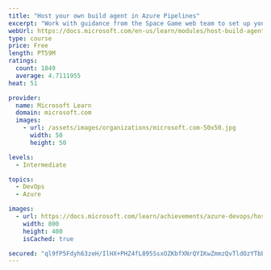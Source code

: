 ```yaml
---
title: "Host your own build agent in Azure Pipelines"
excerpt: "Work with guidance from the Space Game web team to set up your build agent running on-premises or on an Azure virtual machine running in the cloud."
webUrl: https://docs.microsoft.com/en-us/learn/modules/host-build-agent/
type: course
price: Free
length: PT59M
ratings:
  count: 1849
  average: 4.7111955
heat: 51

provider:
  name: Microsoft Learn
  domain: microsoft.com
  images:
    - url: /assets/images/organizations/microsoft.com-50x50.jpg
      width: 50
      height: 50

levels:
  - Intermediate

topics:
  - DevOps
  - Azure

images:
  - url: https://docs.microsoft.com/learn/achievements/azure-devops/host-your-own-build-server-in-your-build-pipeline-social.png
    width: 800
    height: 400
    isCached: true

secured: "ql9fP5Fdyh63zeH/IlHX+PHZ4fL895SsxOZKbfXNrQYIKwZmmzQvTldOzYTbbB+CWeMF1g78OffZ8hkxyqLJXSksjQczTeeuJsYesWtjvN7Z3skTAV81Joc3Trvku8PJDNv4W5Cgz0ojwngb3Qzt1EbM+/kcSenGkxhslugf2mFv+JWEXwP9pe/Je2Dk1554zDBiRYTHrjNQ6MMkbRvcM2frnemo3PJ/gABdolXXP9tRAtAjNzTgGDo5a5B6dKH7s6B2wwFp5sbnEf3xz1+PomNZ6BnIuikhsv7n+RQCJ0nbWPsMcCxU7g7/pq08p+h5YPjabFMMuW4Q6ywITUgOAC8epniRdnGZX0c/8AGtVA4ryh7KRJihRo4rktzqT3JcRwUHqCKuEh4T7J0gogtviHnuWIQsVZmAnztuWl3QBhA=;xcuL3PHJI//J6Gs2TNqyuA=="
---
```


